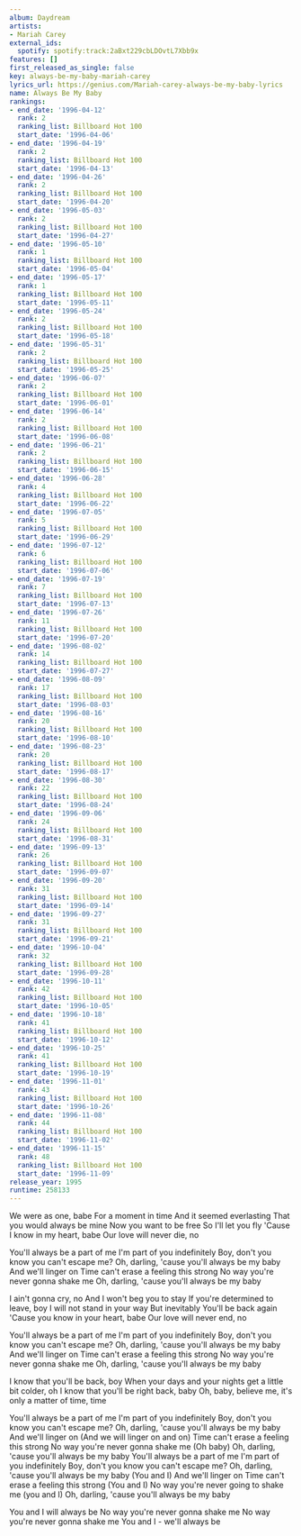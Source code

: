 ```yaml
---
album: Daydream
artists:
- Mariah Carey
external_ids:
  spotify: spotify:track:2aBxt229cbLDOvtL7Xbb9x
features: []
first_released_as_single: false
key: always-be-my-baby-mariah-carey
lyrics_url: https://genius.com/Mariah-carey-always-be-my-baby-lyrics
name: Always Be My Baby
rankings:
- end_date: '1996-04-12'
  rank: 2
  ranking_list: Billboard Hot 100
  start_date: '1996-04-06'
- end_date: '1996-04-19'
  rank: 2
  ranking_list: Billboard Hot 100
  start_date: '1996-04-13'
- end_date: '1996-04-26'
  rank: 2
  ranking_list: Billboard Hot 100
  start_date: '1996-04-20'
- end_date: '1996-05-03'
  rank: 2
  ranking_list: Billboard Hot 100
  start_date: '1996-04-27'
- end_date: '1996-05-10'
  rank: 1
  ranking_list: Billboard Hot 100
  start_date: '1996-05-04'
- end_date: '1996-05-17'
  rank: 1
  ranking_list: Billboard Hot 100
  start_date: '1996-05-11'
- end_date: '1996-05-24'
  rank: 2
  ranking_list: Billboard Hot 100
  start_date: '1996-05-18'
- end_date: '1996-05-31'
  rank: 2
  ranking_list: Billboard Hot 100
  start_date: '1996-05-25'
- end_date: '1996-06-07'
  rank: 2
  ranking_list: Billboard Hot 100
  start_date: '1996-06-01'
- end_date: '1996-06-14'
  rank: 2
  ranking_list: Billboard Hot 100
  start_date: '1996-06-08'
- end_date: '1996-06-21'
  rank: 2
  ranking_list: Billboard Hot 100
  start_date: '1996-06-15'
- end_date: '1996-06-28'
  rank: 4
  ranking_list: Billboard Hot 100
  start_date: '1996-06-22'
- end_date: '1996-07-05'
  rank: 5
  ranking_list: Billboard Hot 100
  start_date: '1996-06-29'
- end_date: '1996-07-12'
  rank: 6
  ranking_list: Billboard Hot 100
  start_date: '1996-07-06'
- end_date: '1996-07-19'
  rank: 7
  ranking_list: Billboard Hot 100
  start_date: '1996-07-13'
- end_date: '1996-07-26'
  rank: 11
  ranking_list: Billboard Hot 100
  start_date: '1996-07-20'
- end_date: '1996-08-02'
  rank: 14
  ranking_list: Billboard Hot 100
  start_date: '1996-07-27'
- end_date: '1996-08-09'
  rank: 17
  ranking_list: Billboard Hot 100
  start_date: '1996-08-03'
- end_date: '1996-08-16'
  rank: 20
  ranking_list: Billboard Hot 100
  start_date: '1996-08-10'
- end_date: '1996-08-23'
  rank: 20
  ranking_list: Billboard Hot 100
  start_date: '1996-08-17'
- end_date: '1996-08-30'
  rank: 22
  ranking_list: Billboard Hot 100
  start_date: '1996-08-24'
- end_date: '1996-09-06'
  rank: 24
  ranking_list: Billboard Hot 100
  start_date: '1996-08-31'
- end_date: '1996-09-13'
  rank: 26
  ranking_list: Billboard Hot 100
  start_date: '1996-09-07'
- end_date: '1996-09-20'
  rank: 31
  ranking_list: Billboard Hot 100
  start_date: '1996-09-14'
- end_date: '1996-09-27'
  rank: 31
  ranking_list: Billboard Hot 100
  start_date: '1996-09-21'
- end_date: '1996-10-04'
  rank: 32
  ranking_list: Billboard Hot 100
  start_date: '1996-09-28'
- end_date: '1996-10-11'
  rank: 42
  ranking_list: Billboard Hot 100
  start_date: '1996-10-05'
- end_date: '1996-10-18'
  rank: 41
  ranking_list: Billboard Hot 100
  start_date: '1996-10-12'
- end_date: '1996-10-25'
  rank: 41
  ranking_list: Billboard Hot 100
  start_date: '1996-10-19'
- end_date: '1996-11-01'
  rank: 43
  ranking_list: Billboard Hot 100
  start_date: '1996-10-26'
- end_date: '1996-11-08'
  rank: 44
  ranking_list: Billboard Hot 100
  start_date: '1996-11-02'
- end_date: '1996-11-15'
  rank: 48
  ranking_list: Billboard Hot 100
  start_date: '1996-11-09'
release_year: 1995
runtime: 258133
---
```

We were as one, babe
For a moment in time
And it seemed everlasting
That you would always be mine
Now you want to be free
So I'll let you fly
'Cause I know in my heart, babe
Our love will never die, no


You'll always be a part of me
I'm part of you indefinitely
Boy, don't you know you can't escape me?
Oh, darling, 'cause you'll always be my baby
And we'll linger on
Time can't erase a feeling this strong
No way you're never gonna shake me
Oh, darling, 'cause you'll always be my baby


I ain't gonna cry, no
And I won't beg you to stay
If you're determined to leave, boy
I will not stand in your way
But inevitably
You'll be back again
'Cause you know in your heart, babe
Our love will never end, no


You'll always be a part of me
I'm part of you indefinitely
Boy, don't you know you can't escape me?
Oh, darling, 'cause you'll always be my baby
And we'll linger on
Time can't erase a feeling this strong
No way you're never gonna shake me
Oh, darling, 'cause you'll always be my baby


I know that you'll be back, boy
When your days and your nights get a little bit colder, oh
I know that you'll be right back, baby
Oh, baby, believe me, it's only a matter of time, time


You'll always be a part of me
I'm part of you indefinitely
Boy, don't you know you can't escape me?
Oh, darling, 'cause you'll always be my baby
And we'll linger on (And we will linger on and on)
Time can't erase a feeling this strong
No way you're never gonna shake me (Oh baby)
Oh, darling, 'cause you'll always be my baby
You'll always be a part of me
I'm part of you indefinitely
Boy, don't you know you can't escape me?
Oh, darling, 'cause you'll always be my baby
(You and I) And we'll linger on
Time can't erase a feeling this strong (You and I)
No way you're never going to shake me (you and I)
Oh, darling, 'cause you'll always be my baby


You and I will always be
No way you're never gonna shake me
No way you're never gonna shake me
You and I - we'll always be
